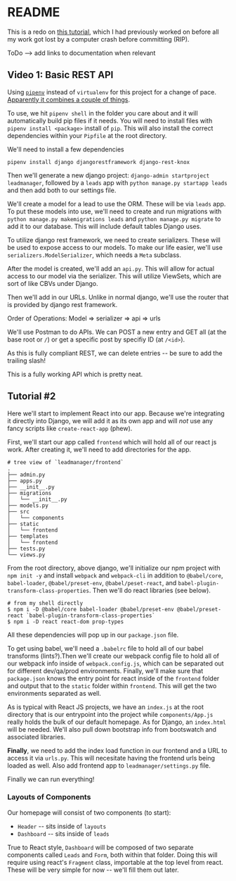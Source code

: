 # README

This is a redo on [this
tutorial](https://www.youtube.com/playlist?list=PLillGF-RfqbbRA-CIUxlxkUpbq0IFkX60),
which I had previously worked on before all my work got lost by a
computer crash before committing (RIP).

ToDo --> add links to documentation when relevant

## Video 1: Basic REST API

Using [`pipenv`](https://docs.pipenv.org/en/latest/) instead of
`virtualenv` for this project for a change of pace. [Apparently it
combines a couple of
things](https://stackoverflow.com/questions/41573587/what-is-the-difference-between-venv-pyvenv-pyenv-virtualenv-virtualenvwrappe).

To use, we hit `pipenv shell` in the folder you care about and it will
automatically build pip files if it needs. You will need to install
files with `pipenv install <package>` install of `pip`. This will also
install the correct dependencies within your `Pipfile` at the root
directory.

We'll need to install a few dependencies

```shell
pipenv install django djangorestframework django-rest-knox
```

Then we'll generate a new django project: `django-admin startproject
leadmanager`, followed by a `leads` app with `python manage.py
startapp leads` and then add both to our settings file.

We'll create a model for a lead to use the ORM. These will be via
`leads` app. To put these models into use, we'll need to create and
run migrations with `python manage.py makemigrations leads` and
`python manage.py migrate` to add it to our database. This will
include default tables Django uses.

To utilize django rest framework, we need to create serializers. These
will be used to expose access to our models. To make our life easier,
we'll use `serializers.ModelSerializer`, which needs a `Meta`
subclass.

After the model is created, we'll add an `api.py`. This will allow for
actual access to our model via the serializer. This will utilize
ViewSets, which are sort of like CBVs under Django.

Then we'll add in our URLs. Unlike in normal django, we'll use the
router that is provided by django rest framework. 

Order of Operations: Model => serializer => api => urls

We'll use Postman to do APIs. We can POST a new entry and GET all (at
the base root or `/`) or get a specific post by specifiy ID (at
`/<id>`).

As this is fully compliant REST, we can delete entries -- be sure to
add the trailing slash!

This is a fully working API which is pretty neat. 


## Tutorial \#2

Here we'll start to implement React into our app. Because we're
integrating it directly into Django, we will add it as its own app and
will _not_ use any fancy scripts like `create-react-app` (phew).

First, we'll start our app called `frontend` which will hold all of
our react js work. After creating it, we'll need to add directories
for the app.

```shell
# tree view of `leadmanager/frontend`
.
├── admin.py
├── apps.py
├── __init__.py
├── migrations
│   └── __init__.py
├── models.py
├── src
│   └── components
├── static
│   └── frontend
├── templates
│   └── frontend
├── tests.py
└── views.py
```

From the root directory, above django, we'll initialize our npm
project with `npm init -y` and install `webpack` and `webpack-cli` in
addition to `@babel/core`, `babel-loader`, `@babel/preset-env`,
`@babel/peset-react`, and
`babel-plugin-transform-class-properties`. Then we'll do react
libraries (see below). 

```shell
# from my shell directly
$ npm i -D @babel/core babel-loader @babel/preset-env @babel/preset-react `babel-plugin-transform-class-properties`
$ npm i -D react react-dom prop-types     
```

All these dependencies will pop up in our `package.json` file.

To get using babel, we'll need a `.babelrc` file to hold all of our
babel transforms (lints?).Then we'll create our webpack config file to
hold all of our webpack info inside of `webpack.config.js`, which can
be separated out for different dev/qa/prod environments. Finally,
we'll make sure that `package.json` knows the entry point for react
inside of the `frontend` folder and output that to the `static` folder
within `frontend`. This will get the two environments separated as
well.

As is typical with React JS projects, we have an `index.js` at the
root directory that is our entrypoint into the project while
`components/App.js` really holds the bulk of our default homepage. As
for Django, an `index.html` will be needed. We'll also pull down
bootstrap info from bootswatch and associated libraries.

__Finally__, we need to add the index load function in our frontend
and a URL to access it via `urls.py`. This will necesitate having the
frontend urls being loaded as well. Also add frontend app to
`leadmanager/settings.py` file. 

Finally we can run everything!

### Layouts of Components

Our homepage will consist of two components (to start):

  - `Header` -- sits inside of `layouts`
  - `Dashboard` -- sits inside of `leads`

True to React style, `Dashboard` will be composed of two separate
components called `Leads` and `Form`, both within that folder. Doing
this will require using react's `Fragment` class, importable at the
top level from react. These will be very simple for now -- we'll fill
them out later. 




